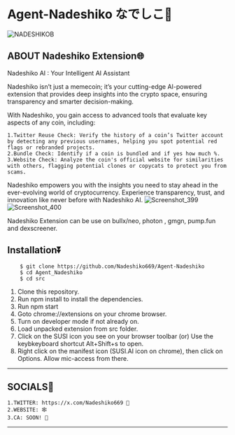 
# Agent-Nadeshiko なでしこ🤖
![NADESHIKOB](https://github.com/user-attachments/assets/38cda77e-bd13-4860-9c2d-215d756fe4ef)

ABOUT Nadeshiko Extension🌐
-------------------
Nadeshiko AI : Your Intelligent AI Assistant

Nadeshiko isn’t just a memecoin; it’s your cutting-edge AI-powered extension that provides deep insights into the crypto space, ensuring transparency and smarter decision-making.

With Nadeshiko, you gain access to advanced tools that evaluate key aspects of any coin, including:

	1.Twitter Reuse Check: Verify the history of a coin’s Twitter account by detecting any previous usernames, helping you spot potential red flags or rebranded projects.
	2.Bundle Check: Identify if a coin is bundled and if yes how much %.
	3.Website Check: Analyze the coin's official website for similarities with others, flagging potential clones or copycats to protect you from scams.

Nadeshiko empowers you with the insights you need to stay ahead in the ever-evolving world of cryptocurrency. Experience transparency, trust, and innovation like never before with Nadeshiko AI.
![Screenshot_399](https://github.com/user-attachments/assets/53e8d187-2d2c-405e-a13f-62652c7f7031)
![Screenshot_400](https://github.com/user-attachments/assets/93519caa-a402-4ea9-a181-07c13a4a4b78)

Nadeshiko Extension can be use on bullx/neo, photon , gmgn, pump.fun and dexscreener.

Installation⏬
-------------------------
		$ git clone https://github.com/Nadeshiko669/Agent-Nadeshiko
		$ cd Agent_Nadeshiko
		$ cd src
1.	Clone this repository.
2.	Run npm install to install the dependencies.
3.	Run npm start
4.	Goto chrome://extensions on your chrome browser.
5.	Turn on developer mode if not already on.
6.	Load unpacked extension from src folder.
7.	Click on the SUSI icon you see on your browser toolbar (or) Use the keybkeyboard shortcut Alt+Shift+s to open.
8.	Right click on the manifest icon (SUSI.AI icon on chrome), then click on Options. Allow mic-access from there.
----------------------------

SOCIALS🔗
--------
	1.TWITTER: https://x.com/Nadeshiko669 🐤
	2.WEBSITE: 🕸️
	3.CA: SOON! 💊
--------


